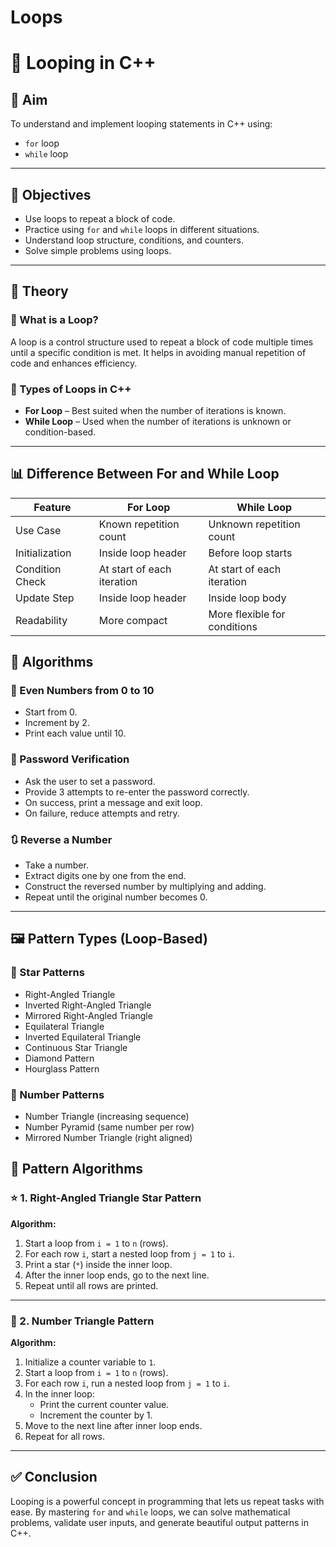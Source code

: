 # Loops
# 🔁 Looping in C++

## 🎯 Aim
To understand and implement looping statements in C++ using:
- `for` loop  
- `while` loop

---

## 📌 Objectives
- Use loops to repeat a block of code.
- Practice using `for` and `while` loops in different situations.
- Understand loop structure, conditions, and counters.
- Solve simple problems using loops.

---

## 🧠 Theory

### 🔁 What is a Loop?
A loop is a control structure used to repeat a block of code multiple times until a specific condition is met. It helps in avoiding manual repetition of code and enhances efficiency.

### 🔹 Types of Loops in C++
- **For Loop** – Best suited when the number of iterations is known.
- **While Loop** – Used when the number of iterations is unknown or condition-based.

---

## 📊 Difference Between For and While Loop

| Feature           | For Loop                  | While Loop                   |
|------------------|---------------------------|------------------------------|
| Use Case         | Known repetition count     | Unknown repetition count     |
| Initialization   | Inside loop header         | Before loop starts           |
| Condition Check  | At start of each iteration | At start of each iteration   |
| Update Step      | Inside loop header         | Inside loop body             |
| Readability      | More compact               | More flexible for conditions |



## 🔄 Algorithms

### 🔢 Even Numbers from 0 to 10
- Start from 0.
- Increment by 2.
- Print each value until 10.

### 🔐 Password Verification
- Ask the user to set a password.
- Provide 3 attempts to re-enter the password correctly.
- On success, print a message and exit loop.
- On failure, reduce attempts and retry.

### 🔃 Reverse a Number
- Take a number.
- Extract digits one by one from the end.
- Construct the reversed number by multiplying and adding.
- Repeat until the original number becomes 0.

---

## 🖼️ Pattern Types (Loop-Based)

### 🌟 Star Patterns

- Right-Angled Triangle
- Inverted Right-Angled Triangle
- Mirrored Right-Angled Triangle
- Equilateral Triangle
- Inverted Equilateral Triangle
- Continuous Star Triangle
- Diamond Pattern
- Hourglass Pattern

### 🔢 Number Patterns

- Number Triangle (increasing sequence)
- Number Pyramid (same number per row)
- Mirrored Number Triangle (right aligned)
  

## 📐 Pattern Algorithms

### ⭐ 1. Right-Angled Triangle Star Pattern

**Algorithm:**
1. Start a loop from `i = 1` to `n` (rows).
2. For each row `i`, start a nested loop from `j = 1` to `i`.
3. Print a star (`*`) inside the inner loop.
4. After the inner loop ends, go to the next line.
5. Repeat until all rows are printed.

---

### 🔢 2. Number Triangle Pattern
**Algorithm:**
1. Initialize a counter variable to `1`.
2. Start a loop from `i = 1` to `n` (rows).
3. For each row `i`, run a nested loop from `j = 1` to `i`.
4. In the inner loop:
   - Print the current counter value.
   - Increment the counter by 1.
5. Move to the next line after inner loop ends.
6. Repeat for all rows.

---

## ✅ Conclusion
Looping is a powerful concept in programming that lets us repeat tasks with ease. By mastering `for` and `while` loops, we can solve mathematical problems, validate user inputs, and generate beautiful output patterns in C++.


